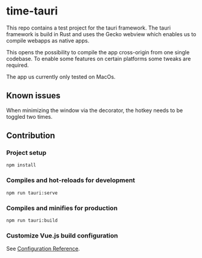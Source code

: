 # time-tauri

This repo contains a test project for the tauri framework.
The tauri framework is build in Rust and uses the Gecko webview
which enables us to compile webapps as native apps. 

This opens the possibility to compile the app cross-origin from
one single codebase. To enable some features on certain platforms
some tweaks are required.

The app us currently only tested on MacOs.

## Known issues

When minimizing the window via the decorator, the hotkey needs to be toggled two times.

## Contribution

### Project setup
```
npm install
```

### Compiles and hot-reloads for development
```
npm run tauri:serve
```

### Compiles and minifies for production
```
npm run tauri:build
```

### Customize Vue.js build configuration
See [Configuration Reference](https://cli.vuejs.org/config/).
